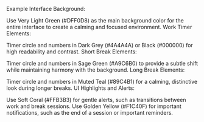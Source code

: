 Example Interface
Background:

Use Very Light Green (#DFF0D8) as the main background color for the entire interface to create a calming and focused environment.
Work Timer Elements:

Timer circle and numbers in Dark Grey (#4A4A4A) or Black (#000000) for high readability and contrast.
Short Break Elements:

Timer circle and numbers in Sage Green (#A9C6B0) to provide a subtle shift while maintaining harmony with the background.
Long Break Elements:

Timer circle and numbers in Muted Teal (#89C4B1) for a calming, distinctive look during longer breaks.
UI Highlights and Alerts:

Use Soft Coral (#FFB3B3) for gentle alerts, such as transitions between work and break sessions.
Use Golden Yellow (#F1C40F) for important notifications, such as the end of a session or important reminders.
